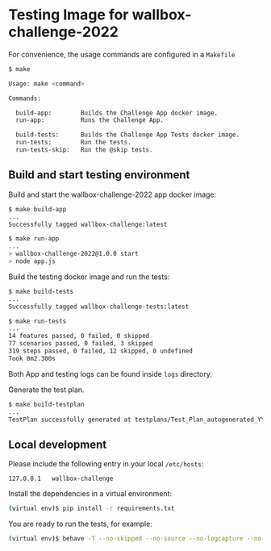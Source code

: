 # Testing Image for wallbox-challenge-2022

For convenience, the usage commands are configured in a `Makefile`

```bash
$ make

Usage: make <command>

Commands:

  build-app:        Builds the Challenge App docker image.
  run-app:          Runs the Challenge App.

  build-tests:      Builds the Challenge App Tests docker image.
  run-tests:        Run the tests.
  run-tests-skip:   Run the @skip tests.
```

## Build and start  testing environment

Build and start the wallbox-challenge-2022 app docker image:

```bash
$ make build-app
...
Successfully tagged wallbox-challenge:latest

$ make run-app
...
> wallbox-challenge-2022@1.0.0 start
> node app.js
```

Build the testing docker image and run the tests:

```bash
$ make build-tests
...
Successfully tagged wallbox-challenge-tests:latest

$ make run-tests
...
14 features passed, 0 failed, 0 skipped
77 scenarios passed, 0 failed, 3 skipped
319 steps passed, 0 failed, 12 skipped, 0 undefined
Took 0m2.300s
```

Both App and testing logs can be found inside `logs` directory.

Generate the test plan.

```bash
$ make build-testplan
...
TestPlan successfully generated at testplans/Test_Plan_autogenerated_YYYYMMDD_HHMI.md
```

## Local development

Please include the following entry in your local `/etc/hosts`:

```
127.0.0.1   wallbox-challenge
```

Install the dependencies in a virtual environment:

```bash
(virtual env)$ pip install -r requirements.txt
```

You are ready to run the tests, for example:

```bash
(virtual env)$ behave -T --no-skipped --no-source --no-logcapture --no-capture features/00_app_is_up.feature
```
